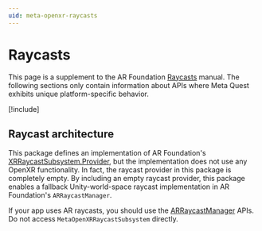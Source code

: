 ```yaml
---
uid: meta-openxr-raycasts
---
```

# Raycasts

This page is a supplement to the AR Foundation [Raycasts](xref:arfoundation-raycasts) manual. The following sections only contain information about APIs where Meta Quest exhibits unique platform-specific behavior.

[!include[](../snippets/arf-docs-tip.md)]

## Raycast architecture

This package defines an implementation of AR Foundation's [XRRaycastSubsystem.Provider](xref:UnityEngine.XR.ARSubsystems.XRRaycastSubsystem.Provider), but the implementation does not use any OpenXR functionality. In fact, the raycast provider in this package is completely empty. By including an empty raycast provider, this package enables a fallback Unity-world-space raycast implementation in AR Foundation's `ARRaycastManager`.

If your app uses AR raycasts, you should use the [ARRaycastManager](xref:UnityEngine.XR.ARFoundation.ARRaycastManager) APIs. Do not access `MetaOpenXRRaycastSubsystem` directly.
